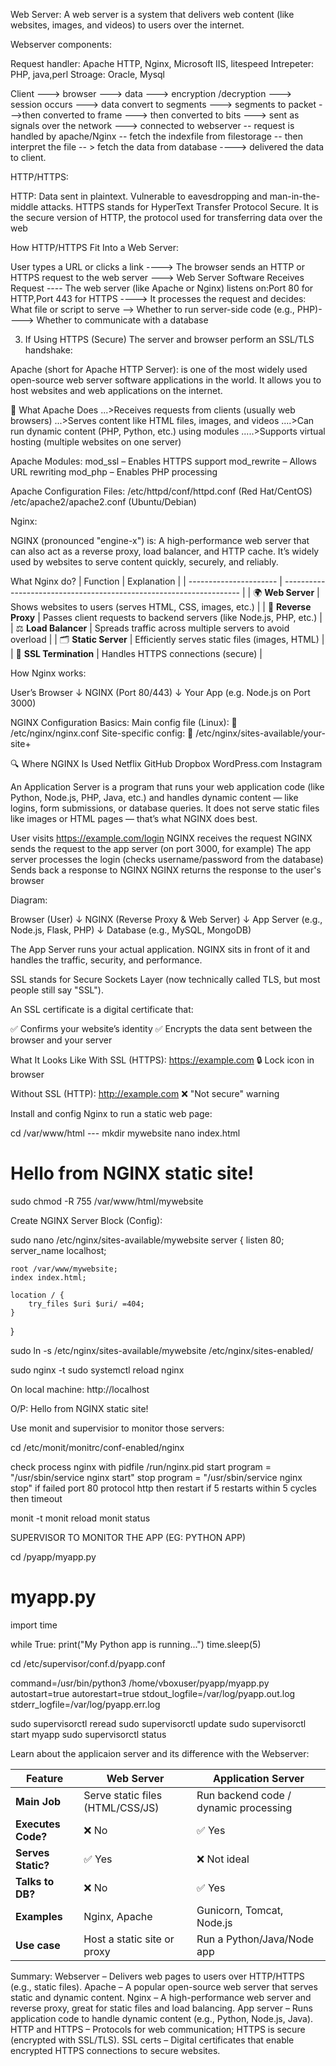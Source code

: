 Web Server:
A web server is a system that delivers web content (like websites, images, and videos) to users over the internet.

Webserver components:

Request handler: Apache HTTP, Nginx, Microsoft IIS, litespeed
Intrepeter: PHP, java,perl
Stroage: Oracle, Mysql

Client ---> browser ---> data ---> encryption /decryption ---> session occurs ---> data convert to segments ---> segments to packet --->then converted to frame ---> then converted to bits ---> sent as signals over the network --->  connected to webserver -- request is handled by apache/Nginx -- fetch the indexfile from filestorage -- then interpret the file -- > fetch the data from database ---->  delivered the data to client.

HTTP/HTTPS:

HTTP: Data sent in plaintext. Vulnerable to eavesdropping and man-in-the-middle attacks.
HTTPS stands for HyperText Transfer Protocol Secure. It is the secure version of HTTP, the protocol used for transferring data over the web

How HTTP/HTTPS Fit Into a Web Server:

User types a URL or clicks a link ----> The browser sends an HTTP or HTTPS request to the web server ---> Web Server Software Receives Request 
---- The web server (like Apache or Nginx) listens on:Port 80 for HTTP,Port 443 for HTTPS ----> It processes the request and decides:
What file or script to serve --> Whether to run server-side code (e.g., PHP)----> Whether to communicate with a database

3. If Using HTTPS (Secure)
The server and browser perform an SSL/TLS handshake:

Apache (short for Apache HTTP Server):
is one of the most widely used open-source web server software applications in the world. It allows you to host websites and web applications on the internet.

🔧 What Apache Does
...>Receives requests from clients (usually web browsers)
...>Serves content like HTML files, images, and videos
....>Can run dynamic content (PHP, Python, etc.) using modules
.....>Supports virtual hosting (multiple websites on one server)

Apache Modules:
mod_ssl – Enables HTTPS support
mod_rewrite – Allows URL rewriting
mod_php – Enables PHP processing

Apache Configuration Files:
/etc/httpd/conf/httpd.conf (Red Hat/CentOS)
/etc/apache2/apache2.conf (Ubuntu/Debian)

Nginx:

NGINX (pronounced "engine-x") is:
A high-performance web server that can also act as a reverse proxy, load balancer, and HTTP cache.
It’s widely used by websites to serve content quickly, securely, and reliably.

What Nginx do?
| Function               | Explanation                                                         |
| ---------------------- | ------------------------------------------------------------------- |
| 🌍 **Web Server**      | Shows websites to users (serves HTML, CSS, images, etc.)            |
| 🔁 **Reverse Proxy**   | Passes client requests to backend servers (like Node.js, PHP, etc.) |
| ⚖️ **Load Balancer**   | Spreads traffic across multiple servers to avoid overload           |
| 🗂️ **Static Server**  | Efficiently serves static files (images, HTML)                      |
| 🔐 **SSL Termination** | Handles HTTPS connections (secure)                                  |

How Nginx works:

User’s Browser
     ↓
   NGINX (Port 80/443)
     ↓
  Your App (e.g. Node.js on Port 3000)

NGINX Configuration Basics:
Main config file (Linux):
📍 /etc/nginx/nginx.conf
Site-specific config:
📍 /etc/nginx/sites-available/your-site+

🔍 Where NGINX Is Used
Netflix
GitHub
Dropbox
WordPress.com
Instagram

An Application Server is a program that runs your web application code (like Python, Node.js, PHP, Java, etc.) and handles dynamic content — like logins, form submissions, or database queries.
It does not serve static files like images or HTML pages — that’s what NGINX does best.

User visits https://example.com/login
NGINX receives the request
NGINX sends the request to the app server (on port 3000, for example)
The app server processes the login (checks username/password from the database)
Sends back a response to NGINX
NGINX returns the response to the user's browser

Diagram:

Browser (User)
     ↓
NGINX (Reverse Proxy & Web Server)
     ↓
App Server (e.g., Node.js, Flask, PHP)
     ↓
Database (e.g., MySQL, MongoDB)

The App Server runs your actual application.
NGINX sits in front of it and handles the traffic, security, and performance.


SSL stands for Secure Sockets Layer (now technically called TLS, but most people still say "SSL").

An SSL certificate is a digital certificate that:

✅ Confirms your website’s identity
✅ Encrypts the data sent between the browser and your server

 What It Looks Like
With SSL (HTTPS):
https://example.com 🔒 Lock icon in browser

Without SSL (HTTP):
http://example.com ❌ "Not secure" warning


Install and config Nginx to run a static web page:

cd /var/www/html  --- mkdir mywebsite
nano index.html

<!DOCTYPE html>
<html>
<head>
  <title>My Static Website</title>
</head>
<body>
  <h1>Hello from NGINX static site!</h1>
</body>
</html>

sudo chmod -R 755 /var/www/html/mywebsite

Create NGINX Server Block (Config):

sudo nano /etc/nginx/sites-available/mywebsite
server {
    listen 80;
    server_name localhost;

    root /var/www/mywebsite;
    index index.html;

    location / {
        try_files $uri $uri/ =404;
    }
}

sudo ln -s /etc/nginx/sites-available/mywebsite /etc/nginx/sites-enabled/

sudo nginx -t
sudo systemctl reload nginx


On local machine:
http://localhost

O/P:
Hello from NGINX static site!


Use monit and supervisior to monitor those servers:

cd /etc/monit/monitrc/conf-enabled/nginx

check process nginx with pidfile /run/nginx.pid
  start program = "/usr/sbin/service nginx start"
  stop program  = "/usr/sbin/service nginx stop"
  if failed port 80 protocol http then restart
  if 5 restarts within 5 cycles then timeout

monit -t
monit reload
monit status

SUPERVISOR TO MONITOR THE APP (EG: PYTHON APP)

cd /pyapp/myapp.py

# myapp.py
import time

while True:
    print("My Python app is running...")
    time.sleep(5)

cd /etc/supervisor/conf.d/pyapp.conf
                                                                                                                                 
command=/usr/bin/python3  /home/vboxuser/pyapp/myapp.py
autostart=true
autorestart=true
stdout_logfile=/var/log/pyapp.out.log
stderr_logfile=/var/log/pyapp.err.log

sudo supervisorctl reread
sudo supervisorctl update
sudo supervisorctl start myapp
sudo supervisorctl status

Learn about the applicaion server and its difference with the Webserver:

| Feature            | Web Server                       | Application Server                    |
| ------------------ | -------------------------------- | ------------------------------------- |
| **Main Job**       | Serve static files (HTML/CSS/JS) | Run backend code / dynamic processing |
| **Executes Code?** | ❌ No                             | ✅ Yes                                 |
| **Serves Static?** | ✅ Yes                            | ❌ Not ideal                           |
| **Talks to DB?**   | ❌ No                             | ✅ Yes                                 |
| **Examples**       | Nginx, Apache                    | Gunicorn, Tomcat, Node.js             |
| **Use case**       | Host a static site or proxy      | Run a Python/Java/Node app            |

Summary:
Webserver – Delivers web pages to users over HTTP/HTTPS (e.g., static files).
Apache – A popular open-source web server that serves static and dynamic content.
Nginx – A high-performance web server and reverse proxy, great for static files and load balancing.
App server – Runs application code to handle dynamic content (e.g., Python, Node.js, Java).
HTTP and HTTPS – Protocols for web communication; HTTPS is secure (encrypted with SSL/TLS).
SSL certs – Digital certificates that enable encrypted HTTPS connections to secure websites.

